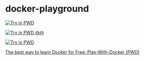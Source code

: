 # docker-playground

[![Try in PWD](https://raw.githubusercontent.com/play-with-docker/stacks/master/assets/images/button.png)](https://labs.play-with-docker.com/?stack=https://raw.githubusercontent.com/LuizAdolphs/DiffTool/master/pwd-docker-compose.yml)

[![Try in PWD @@ ](https://raw.githubusercontent.com/play-with-docker/stacks/master/assets/images/button.png)](http://play-with-docker.com/?stack=https://raw.githubusercontent.com/atikur-rabbi/docker-playground/main/docker-compose.yml)



[![Try in PWD](https://raw.githubusercontent.com/play-with-docker/stacks/master/assets/images/button.png)](https://labs.play-with-docker.com/?stack=https://raw.githubusercontent.com/LuizAdolphs/DiffTool/master/pwd-docker-compose.yml)


[The best way to learn Docker for Free: Play-With-Docker (PWD)](https://www.docker.com/blog/best-way-learn-docker-free-play-docker-pwd/)